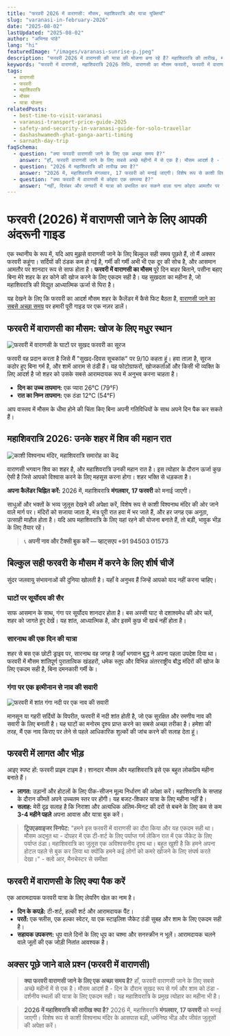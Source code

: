 ```yaml
---
title: "फरवरी 2026 में वाराणसी: मौसम, महाशिवरात्रि और यात्रा युक्तियाँ"
slug: "varanasi-in-february-2026"
date: "2025-08-02"
lastUpdated: "2025-08-02"
author: "अभिनव पांडे"
lang: "hi"
featuredImage: "/images/varanasi-sunrise-p.jpeg"
description: "फरवरी 2026 में वाराणसी की यात्रा की योजना बना रहे हैं? महाशिवरात्रि की तारीख, मौसम की जानकारी, क्या पहनें, और सर्वोत्तम अनुभव के लिए विशेषज्ञ युक्तियाँ प्राप्त करें।"
keywords: "फरवरी में वाराणसी, महाशिवरात्रि 2026 तिथि, वाराणसी का मौसम फरवरी, फरवरी में वाराणसी में क्या पहनें, फरवरी में वाराणसी में करने योग्य चीजें, क्या फरवरी वाराणसी जाने के लिए अच्छा समय है"
tags:
  - वाराणसी
  - फरवरी
  - महाशिवरात्रि
  - मौसम
  - यात्रा योजना
relatedPosts:
  - best-time-to-visit-varanasi
  - varanasi-transport-price-guide-2025
  - safety-and-security-in-varanasi-guide-for-solo-travellar
  - dashashwamedh-ghat-ganga-aarti-timing
  - sarnath-day-trip
faqSchema:
  - question: "क्या फरवरी वाराणसी जाने के लिए एक अच्छा समय है?"
    answer: "हाँ, फरवरी वाराणसी जाने के लिए सबसे अच्छे महीनों में से एक है। मौसम आदर्श है - दिन के दौरान सुखद रूप से गर्म और शाम को ठंडा - दर्शनीय स्थलों की यात्रा के लिए एकदम सही। यह महाशिवरात्रि के प्रमुख त्योहार का महीना भी है।"
  - question: "2026 में महाशिवरात्रि की तारीख क्या है?"
    answer: "2026 में, महाशिवरात्रि मंगलवार, 17 फरवरी को मनाई जाएगी। विशेष रूप से काशी विश्वनाथ मंदिर के आसपास बड़ी, धर्मनिष्ठ भीड़ और जीवंत जुलूसों की अपेक्षा करें।"
  - question: "क्या फरवरी में वाराणसी में कोहरा एक समस्या है?"
    answer: "नहीं, दिसंबर और जनवरी में यात्रा को प्रभावित कर सकने वाला घना कोहरा आमतौर पर फरवरी तक साफ हो जाता है, जिससे उज्ज्वल, धूप वाले दिन और साफ आसमान होता है, जो फोटोग्राफी और नाव की सवारी के लिए आदर्श होते हैं।"
---
```


# फरवरी (2026) में वाराणसी जाने के लिए आपकी अंदरूनी गाइड

एक स्थानीय के रूप में, यदि आप मुझसे वाराणसी जाने के लिए बिल्कुल सही समय पूछते हैं, तो मैं अक्सर फरवरी कहूंगा। सर्दियों की ठंडक कम हो गई है, गर्मी की गर्मी अभी भी एक दूर की सोच है, और आसमान आमतौर पर शानदार रूप से साफ होता है। **फरवरी में वाराणसी का मौसम** पूरे दिन बाहर बिताने, पसीना बहाए बिना मेरे शहर के हर कोने की खोज करने के लिए एकदम सही है। यह सुखदता का महीना है, जो महाशिवरात्रि की विद्युत आध्यात्मिक ऊर्जा से घिरा है।

यह देखने के लिए कि फरवरी का आदर्श मौसम शहर के कैलेंडर में कैसे फिट बैठता है, [वाराणसी जाने का सबसे अच्छा समय](/hi/best-time-to-visit-varanasi) पर हमारी पूरी गाइड पर एक नज़र डालें।

## फरवरी में वाराणसी का मौसम: खोज के लिए मधुर स्थान

![फरवरी में वाराणसी के घाटों पर सुखद फरवरी का सूरज](/images/varanasi-ghats-overview.jpeg "फरवरी में घाटों पर सुखद मौसम")

फरवरी वह प्रदान करता है जिसे मैं "सुखद-दिवस सूचकांक" पर 9/10 कहता हूं। हवा ताज़ा है, सूरज कठोर हुए बिना गर्म है, और शामें आराम से ठंडी हैं। यह फोटोग्राफरों, खोजकर्ताओं और किसी भी व्यक्ति के लिए आदर्श है जो शहर को उसके सबसे आरामदायक रूप में अनुभव करना चाहता है।

*   **दिन का उच्च तापमान:** एक प्यारा 26°C (79°F)
*   **रात का निम्न तापमान:** एक ठंडा 12°C (54°F)

आप वास्तव में मौसम के धीमा होने की चिंता किए बिना अपनी गतिविधियों के साथ अपने दिन पैक कर सकते हैं।

## महाशिवरात्रि 2026: उनके शहर में शिव की महान रात

![काशी विश्वनाथ मंदिर, महाशिवरात्रि समारोह का केंद्र](/images/varanasi-kashi-vishwanath-l.jpeg "काशी विश्वनाथ मंदिर")

वाराणसी भगवान शिव का शहर है, और महाशिवरात्रि उनकी महान रात है। इस त्योहार के दौरान ऊर्जा कुछ ऐसी है जिसे आपको विश्वास करने के लिए महसूस करना होगा। शहर भक्ति से धड़कता है।

**अपना कैलेंडर चिह्नित करें:** 2026 में, महाशिवरात्रि **मंगलवार, 17 फरवरी** को मनाई जाएगी।

साधुओं और भक्तों के भव्य जुलूस देखने की अपेक्षा करें, विशेष रूप से काशी विश्वनाथ मंदिर की ओर जाने वाले मार्ग पर। मंदिरों को सजाया जाता है, मंत्र पूरी रात हवा में भर जाते हैं, और हर जगह एक अनूठा, उत्साही माहौल होता है। यदि आप महाशिवरात्रि के लिए यहां रहने की योजना बनाते हैं, तो बड़ी, भावुक भीड़ के लिए तैयार रहें।

> 📞 **अपनी नाव और टैक्सी बुक करें — व्हाट्सएप +91 94503 01573**

## बिल्कुल सही फरवरी के मौसम में करने के लिए शीर्ष चीजें

सुंदर जलवायु संभावनाओं की दुनिया खोलती है। यहाँ वे अनुभव हैं जिन्हें आपको याद नहीं करना चाहिए।

### घाटों पर सूर्योदय की सैर
साफ आसमान के साथ, गंगा पर सूर्योदय शानदार होता है। बस अस्सी घाट से दशाश्वमेध की ओर चलें, शहर को जागते हुए देखें। यह शांत, आध्यात्मिक है, और इसमें कुछ भी खर्च नहीं होता है।

### सारनाथ की एक दिन की यात्रा
शहर से बस एक छोटी ड्राइव पर, सारनाथ वह जगह है जहाँ भगवान बुद्ध ने अपना पहला उपदेश दिया था। फरवरी में मौसम शांतिपूर्ण पुरातात्विक खंडहरों, धमेक स्तूप और विभिन्न अंतरराष्ट्रीय बौद्ध मंदिरों की खोज के लिए एकदम सही है, बिना दमनकारी गर्मी के।

### गंगा पर एक इत्मीनान से नाव की सवारी
![फरवरी में शांत गंगा नदी पर एक नाव की सवारी](/images/varanasi-river-sunrise-boat-p.jpeg "फरवरी में गंगा पर नाव की सवारी")

मानसून या गहरी सर्दियों के विपरीत, फरवरी में नदी शांत होती है, जो एक सुरक्षित और रमणीय नाव की सवारी के लिए बनाती है। यह घाटों का मनोरम दृश्य प्राप्त करने का सबसे अच्छा तरीका है। हमेशा की तरह, मैं एक नाव किराए पर लेने से पहले आधिकारिक शुल्कों की जांच करने की सलाह देता हूं।

## फरवरी में लागत और भीड़

आइए स्पष्ट हों: फरवरी प्राइम टाइम है। शानदार मौसम और महाशिवरात्रि इसे एक बहुत लोकप्रिय महीना बनाते हैं।

*   **लागत:** उड़ानों और होटलों के लिए पीक-सीजन मूल्य निर्धारण की अपेक्षा करें। महाशिवरात्रि के सप्ताह के दौरान कीमतें अपने उच्चतम स्तर पर होंगी। यह बजट-शिकार यात्रा के लिए महीना नहीं है।
*   **सलाह:** मेरी दृढ़ सलाह है कि निराशा और अत्यधिक अंतिम-मिनट की दरों से बचने के लिए कम से कम **3-4 महीने पहले** अपना आवास और यात्रा बुक करें।

> **ट्रिपएडवाइजर स्निपेट:**
> "हमने इस फरवरी में वाराणसी का दौरा किया और यह एकदम सही था। मौसम अद्भुत था - दोपहर में एक टी-शर्ट के लिए पर्याप्त गर्म लेकिन रात में एक जैकेट के लिए पर्याप्त ठंडा। महाशिवरात्रि का जुलूस एक अविश्वसनीय दृश्य था। बहुत खुशी है कि हमने अपना होटल पहले से बुक कर लिया था क्योंकि हमने कई लोगों को कमरे खोजने के लिए संघर्ष करते देखा।" - क्लो आर, मैनचेस्टर से समीक्षा

## फरवरी में वाराणसी के लिए क्या पैक करें

एक आरामदायक फरवरी यात्रा के लिए लेयरिंग खेल का नाम है।

*   **दिन के कपड़े:** टी-शर्ट, हल्की शर्ट और आरामदायक पैंट।
*   **परतें:** एक फ्लीस, एक हल्का स्वेटर, या एक स्टाइलिश जैकेट ठंडी सुबह और शाम के लिए एकदम सही है।
*   **सहायक उपकरण:** धूप वाले दिनों के लिए धूप का चश्मा और सनस्क्रीन न भूलें। आरामदायक चलने वाले जूतों की एक जोड़ी नितांत आवश्यक है।

## अक्सर पूछे जाने वाले प्रश्न (फरवरी में वाराणसी)

> **क्या फरवरी वाराणसी जाने के लिए एक अच्छा समय है?**
> हाँ, फरवरी वाराणसी जाने के लिए सबसे अच्छे महीनों में से एक है। मौसम आदर्श है - दिन के दौरान सुखद रूप से गर्म और शाम को ठंडा - दर्शनीय स्थलों की यात्रा के लिए एकदम सही। यह महाशिवरात्रि के प्रमुख त्योहार का महीना भी है।

> **2026 में महाशिवरात्रि की तारीख क्या है?**
> 2026 में, महाशिवरात्रि **मंगलवार, 17 फरवरी** को मनाई जाएगी। विशेष रूप से काशी विश्वनाथ मंदिर के आसपास बड़ी, धर्मनिष्ठ भीड़ और जीवंत जुलूसों की अपेक्षा करें।
